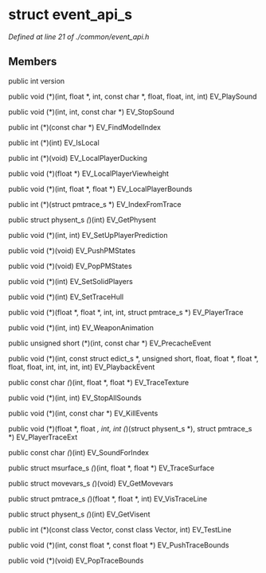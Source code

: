 # struct event_api_s

*Defined at line 21 of ./common/event_api.h*

## Members

public int version

public void (*)(int, float *, int, const char *, float, float, int, int) EV_PlaySound

public void (*)(int, int, const char *) EV_StopSound

public int (*)(const char *) EV_FindModelIndex

public int (*)(int) EV_IsLocal

public int (*)(void) EV_LocalPlayerDucking

public void (*)(float *) EV_LocalPlayerViewheight

public void (*)(int, float *, float *) EV_LocalPlayerBounds

public int (*)(struct pmtrace_s *) EV_IndexFromTrace

public struct physent_s *(*)(int) EV_GetPhysent

public void (*)(int, int) EV_SetUpPlayerPrediction

public void (*)(void) EV_PushPMStates

public void (*)(void) EV_PopPMStates

public void (*)(int) EV_SetSolidPlayers

public void (*)(int) EV_SetTraceHull

public void (*)(float *, float *, int, int, struct pmtrace_s *) EV_PlayerTrace

public void (*)(int, int) EV_WeaponAnimation

public unsigned short (*)(int, const char *) EV_PrecacheEvent

public void (*)(int, const struct edict_s *, unsigned short, float, float *, float *, float, float, int, int, int, int) EV_PlaybackEvent

public const char *(*)(int, float *, float *) EV_TraceTexture

public void (*)(int, int) EV_StopAllSounds

public void (*)(int, const char *) EV_KillEvents

public void (*)(float *, float *, int, int (*)(struct physent_s *), struct pmtrace_s *) EV_PlayerTraceExt

public const char *(*)(int) EV_SoundForIndex

public struct msurface_s *(*)(int, float *, float *) EV_TraceSurface

public struct movevars_s *(*)(void) EV_GetMovevars

public struct pmtrace_s *(*)(float *, float *, int) EV_VisTraceLine

public struct physent_s *(*)(int) EV_GetVisent

public int (*)(const class Vector, const class Vector, int) EV_TestLine

public void (*)(int, const float *, const float *) EV_PushTraceBounds

public void (*)(void) EV_PopTraceBounds



